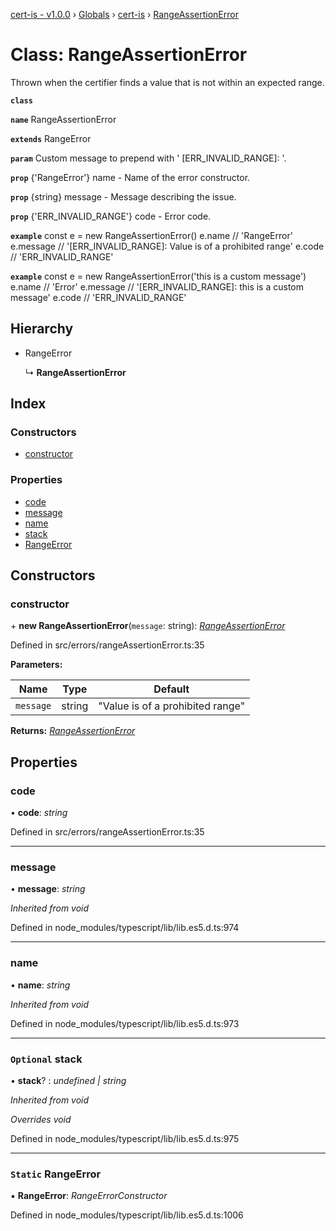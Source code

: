 [cert-is - v1.0.0](../README.md) › [Globals](../globals.md) › [cert-is](../modules/cert_is.md) › [RangeAssertionError](cert_is.rangeassertionerror.md)

# Class: RangeAssertionError

Thrown when the certifier finds a value that is not within an expected range.

**`class`** 

**`name`** RangeAssertionError

**`extends`** RangeError

**`param`** Custom message to prepend with '
[ERR_INVALID_RANGE]: '.

**`prop`** {'RangeError'} name    - Name of the error constructor.

**`prop`** {string}      message - Message describing the issue.

**`prop`** {'ERR_INVALID_RANGE'} code - Error code.

**`example`** 
const e = new RangeAssertionError()
e.name    // 'RangeError'
e.message // '[ERR_INVALID_RANGE]: Value is of a prohibited range'
e.code    // 'ERR_INVALID_RANGE'

**`example`** 
const e = new RangeAssertionError('this is a custom message')
e.name    // 'Error'
e.message // '[ERR_INVALID_RANGE]: this is a custom message'
e.code    // 'ERR_INVALID_RANGE'

## Hierarchy

* RangeError

  ↳ **RangeAssertionError**

## Index

### Constructors

* [constructor](cert_is.rangeassertionerror.md#constructor)

### Properties

* [code](cert_is.rangeassertionerror.md#code)
* [message](cert_is.rangeassertionerror.md#message)
* [name](cert_is.rangeassertionerror.md#name)
* [stack](cert_is.rangeassertionerror.md#optional-stack)
* [RangeError](cert_is.rangeassertionerror.md#static-rangeerror)

## Constructors

###  constructor

\+ **new RangeAssertionError**(`message`: string): *[RangeAssertionError](cert_is.rangeassertionerror.md)*

Defined in src/errors/rangeAssertionError.ts:35

**Parameters:**

Name | Type | Default |
------ | ------ | ------ |
`message` | string | "Value is of a prohibited range" |

**Returns:** *[RangeAssertionError](cert_is.rangeassertionerror.md)*

## Properties

###  code

• **code**: *string*

Defined in src/errors/rangeAssertionError.ts:35

___

###  message

• **message**: *string*

*Inherited from void*

Defined in node_modules/typescript/lib/lib.es5.d.ts:974

___

###  name

• **name**: *string*

*Inherited from void*

Defined in node_modules/typescript/lib/lib.es5.d.ts:973

___

### `Optional` stack

• **stack**? : *undefined | string*

*Inherited from void*

*Overrides void*

Defined in node_modules/typescript/lib/lib.es5.d.ts:975

___

### `Static` RangeError

▪ **RangeError**: *RangeErrorConstructor*

Defined in node_modules/typescript/lib/lib.es5.d.ts:1006
